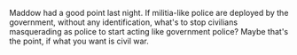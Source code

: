 Maddow had a good point last night. If militia-like police are deployed by the government, without any identification, what's to stop civilians masquerading as police to start acting like government police? Maybe that's the point, if what you want is civil war.
